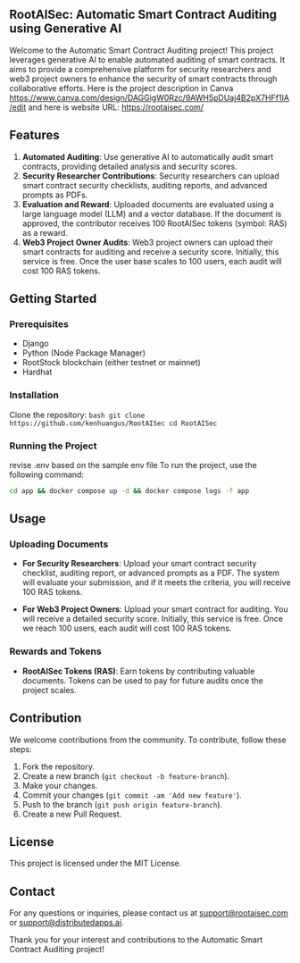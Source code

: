 
## RootAISec: Automatic Smart Contract Auditing using Generative AI

Welcome to the Automatic Smart Contract Auditing project! This project leverages generative AI to enable automated auditing of smart contracts. It aims to provide a comprehensive platform for security researchers and web3 project owners to enhance the security of smart contracts through collaborative efforts.
Here is the project description in Canva
https://www.canva.com/design/DAGGigW0Rzc/9AWH5pDUaj4B2pX7HFf1IA/edit
and here is website URL:
https://rootaisec.com/


## Features

1. **Automated Auditing**: Use generative AI to automatically audit smart contracts, providing detailed analysis and security scores.
2. **Security Researcher Contributions**: Security researchers can upload smart contract security checklists, auditing reports, and advanced prompts as PDFs.
3. **Evaluation and Reward**: Uploaded documents are evaluated using a large language model (LLM) and a vector database. If the document is approved, the contributor receives 100 RootAISec tokens (symbol: RAS) as a reward.
4. **Web3 Project Owner Audits**: Web3 project owners can upload their smart contracts for auditing and receive a security score. Initially, this service is free. Once the user base scales to 100 users, each audit will cost 100 RAS tokens.

## Getting Started

### Prerequisites

- Django
- Python (Node Package Manager)
- RootStock blockchain (either testnet or mainnet)
- Hardhat

### Installation

Clone the repository:
    ```bash
    git clone https://github.com/kenhuangus/RootAISec
    cd RootAISec
    ```


### Running the Project
revise .env based on the sample env file 
To run the project, use the following command:
```bash
cd app && docker compose up -d && docker compose logs -f app
```

## Usage

### Uploading Documents

- **For Security Researchers**: Upload your smart contract security checklist, auditing report, or advanced prompts as a PDF. The system will evaluate your submission, and if it meets the criteria, you will receive 100 RAS tokens.
  
- **For Web3 Project Owners**: Upload your smart contract for auditing. You will receive a detailed security score. Initially, this service is free. Once we reach 100 users, each audit will cost 100 RAS tokens.

### Rewards and Tokens

- **RootAISec Tokens (RAS)**: Earn tokens by contributing valuable documents. Tokens can be used to pay for future audits once the project scales.

## Contribution

We welcome contributions from the community. To contribute, follow these steps:

1. Fork the repository.
2. Create a new branch (`git checkout -b feature-branch`).
3. Make your changes.
4. Commit your changes (`git commit -am 'Add new feature'`).
5. Push to the branch (`git push origin feature-branch`).
6. Create a new Pull Request.

## License

This project is licensed under the MIT License.

## Contact

For any questions or inquiries, please contact us at support@rootaisec.com or support@distributedapps.ai.

Thank you for your interest and contributions to the Automatic Smart Contract Auditing project!
